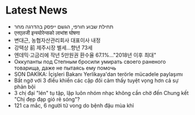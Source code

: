 # Latest News
-  תחילת שבוע חורפי, הגשם ייפסק בהדרגה מחר
-  एनएलजी इन्स्योरेन्सको लाभांश घोषणा
-  변대근, 농협자산관리회사 대표이사 내정
-  강택상 前 제주시장 별세...향년 73세
-  엔데믹·고금리에 작년 5만원권 환수율 67.1%…"2018년 이후 최대"
-  Оккупанты под Степным бросили умирать своего раненого товарища, даже не пытаясь ему помочь
-  SON DAKİKA: İçişleri Bakanı Yerlikaya'dan terörle mücadele paylaşımı
-  Bất ngờ với 3 điều khiến các cặp đôi cảm thấy tuyệt vọng hơn cả sự phản bội
-  3 chị đại "lén" tụ tập, lập luôn nhóm nhạc không cần chờ đến Chung kết "Chị đẹp đạp gió rẽ sóng"?
-  121 ca mắc, 6 người tử vong do bệnh đậu mùa khỉ
